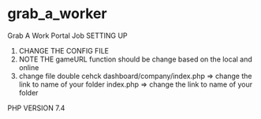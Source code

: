 # grab_a_worker
Grab A Work Portal Job
SETTING UP
1) CHANGE THE CONFIG FILE 
2) NOTE THE gameURL function should be change based on the local and online
3) change file double cehck
    dashboard/company/index.php => change the link to name of your folder
    index.php  => change the link to name of your folder
  
  
PHP VERSION 7.4
